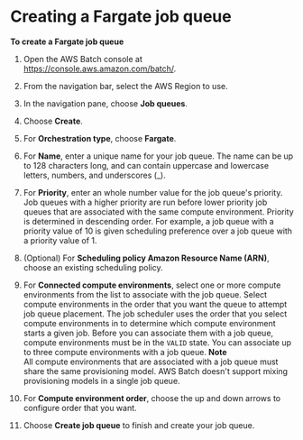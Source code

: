 # Creating a Fargate job queue<a name="create-job-queue-fargate"></a>

**To create a Fargate job queue**

1. Open the AWS Batch console at [https://console\.aws\.amazon\.com/batch/](https://console.aws.amazon.com/batch/)\.

1. From the navigation bar, select the AWS Region to use\.

1. In the navigation pane, choose **Job queues**\.

1. Choose **Create**\.

1. For **Orchestration type**, choose **Fargate**\.

1. For **Name**, enter a unique name for your job queue\. The name can be up to 128 characters long, and can contain uppercase and lowercase letters, numbers, and underscores \(\_\)\.

1. For **Priority**, enter an whole number value for the job queue's priority\. Job queues with a higher priority are run before lower priority job queues that are associated with the same compute environment\. Priority is determined in descending order\. For example, a job queue with a priority value of 10 is given scheduling preference over a job queue with a priority value of 1\.

1. \(Optional\) For **Scheduling policy Amazon Resource Name \(ARN\)**, choose an existing scheduling policy\.

1. For **Connected compute environments**, select one or more compute environments from the list to associate with the job queue\. Select compute environments in the order that you want the queue to attempt job queue placement\. The job scheduler uses the order that you select compute environments in to determine which compute environment starts a given job\. Before you can associate them with a job queue, compute environments must be in the `VALID` state\. You can associate up to three compute environments with a job queue\.
**Note**  
All compute environments that are associated with a job queue must share the same provisioning model\. AWS Batch doesn't support mixing provisioning models in a single job queue\.

1. For **Compute environment order**, choose the up and down arrows to configure order that you want\.

1. Choose **Create job queue** to finish and create your job queue\.